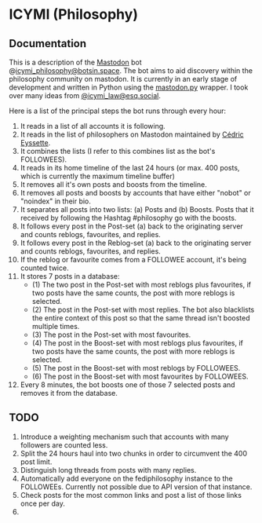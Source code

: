 # ICYMI (Philosophy)

## Documentation

This is a description of the [Mastodon](https://joinmastodon.org) bot @icymi_philosophy@botsin.space. The bot aims to aid discovery within the philosophy community on mastodon. It is currently in an early stage of development and written in Python using the [mastodon.py](https://github.com/halcy/Mastodon.py) wrapper. I took over many ideas from [@icymi_law@esq.social](https://icymilaw.org/).

Here is a list of the principal steps the bot runs through every hour:

1. It reads in a list of all accounts it is following. 
2. It reads in the list of philosophers on Mastodon maintained by [Cédric Eyssette](https://eyssette.github.io/Mastodon-Philosophy/).
3. It combines the lists (I refer to this combines list as the bot's FOLLOWEES).
4. It reads in its home timeline of the last 24 hours (or max. 400 posts, which is currently the maximum timeline buffer)
5. It removes all it's own posts and boosts from the timeline.
6. It removes all posts and boosts by accounts that have either "nobot" or "noindex" in their bio.
7. It separates all posts into two lists: (a) Posts and (b) Boosts. Posts that it received by following the Hashtag #philosophy go with the boosts.
8. It follows every post in the Post-set (a) back to the originating server and counts reblogs, favourites, and replies.
9. It follows every post in the Reblog-set (a) back to the originating server and counts reblogs, favourites, and replies.
10. If the reblog or favourite comes from a FOLLOWEE account, it's being counted twice.
11. It stores 7 posts in a database:
    - (1) The two post in the Post-set with most reblogs plus favourites, if two posts have the same counts, the post with more reblogs is selected. 
    - (2) The post in the Post-set with most replies. The bot also blacklists the entire context of this post so that the same thread isn't boosted multiple times.
    - (3) The post in the Post-set with most favourites. 
    - (4) The post in the Boost-set with most reblogs plus favourites, if two posts have the same counts, the post with more reblogs is selected. 
    - (5) The post in the Boost-set with most reblogs by FOLLOWEES.
    - (6) The post in the Boost-set with most favourites by FOLLOWEES.
12. Every 8 minutes, the bot boosts one of those 7 selected posts and removes it from the database.


## TODO

1. Introduce a weighting mechanism such that accounts with many followers are counted less.
2. Split the 24 hours haul into two chunks in order to circumvent the 400 post limit.
3. Distinguish long threads from posts with many replies.
4. Automatically add everyone on the fediphilosophy instance to the FOLLOWEEs. Currently not possible due to API version of that instance.
5. Check posts for the most common links and post a list of those links once per day.
6. 
